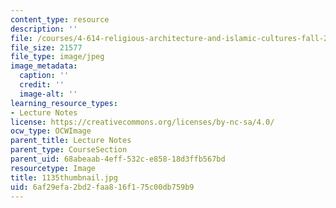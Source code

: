 ```yaml
---
content_type: resource
description: ''
file: /courses/4-614-religious-architecture-and-islamic-cultures-fall-2002/6af29efa2bd2faa816f175c00db759b9_1135thumbnail.jpg
file_size: 21577
file_type: image/jpeg
image_metadata:
  caption: ''
  credit: ''
  image-alt: ''
learning_resource_types:
- Lecture Notes
license: https://creativecommons.org/licenses/by-nc-sa/4.0/
ocw_type: OCWImage
parent_title: Lecture Notes
parent_type: CourseSection
parent_uid: 68abeaab-4eff-532c-e858-18d3ffb567bd
resourcetype: Image
title: 1135thumbnail.jpg
uid: 6af29efa-2bd2-faa8-16f1-75c00db759b9
---
```

